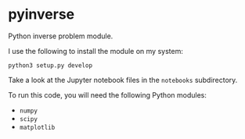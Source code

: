 # pyinverse
Python inverse problem module.

I use the following to install the module on my system:

`python3 setup.py develop`

Take a look at the Jupyter notebook files in the `notebooks` subdirectory.

To run this code, you will need the following Python modules:
- `numpy`
- `scipy`
- `matplotlib`
